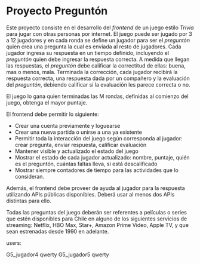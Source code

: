 # Proyecto Preguntón

Este proyecto consiste en el desarrollo del *frontend* de un juego estilo *Trivia* para jugar con otras personas por internet. El juego puede ser jugado por 3 a 12 jugadores y en cada ronda se define un jugador para ser el *preguntón* quien crea una pregunta la cual es enviada al resto de jugadores. Cada jugador ingresa su respuesta en un tiempo definido, incluyendo el *preguntón* quien debe ingresar la respuesta correcta. A medida que llegan las respuestas, el *preguntón* debe calificar la correctitud de ellas: buena, mas o menos, mala. Terminada la corrección, cada jugador recibirá la respuesta correcta, una respuesta dada por un compañero y la evaluación del *preguntón*, debiendo calificar si la evaluación les parece correcta o no.

El juego lo gana quien terminadas las M rondas, definidas al comienzo del juego, obtenga el mayor puntaje.

El frontend debe permitir lo siguiente:

- Crear una cuenta previamente y loguearse
- Crear una nueva partida o unirse a una ya existente
- Permitir toda la interacción del juego según corresponda al jugador: crear pregunta, enviar respuesta, calificar evaluación
- Mantener visible y actualizado el estado del juego
- Mostrar el estado de cada jugador actualizado: nombre, puntaje, quién es el preguntón, cuántas faltas lleva, si está descalificado
- Mostrar siempre contadores de tiempo para las actividades que lo consideran.

Además, el frontend debe proveer de ayuda al jugador para la respuesta utilizando APIs públicas disponibles. Deberá usar al menos dos APIs distintas para ello.

Todas las preguntas del juego deberán ser referentes a películas o series que estén disponibles para Chile en alguno de los siguientes servicios de streaming: Netflix, HBO Max, Star+, Amazon Prime Video, Apple TV, y que sean estrenadas desde 1990 en adelante.



users:

G5_jugador4  qwerty
G5_jugador5 qwerty